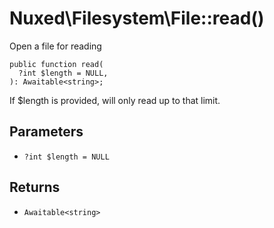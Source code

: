 # Nuxed\\Filesystem\\File::read()




Open a file for reading




``` Hack
public function read(
  ?int $length = NULL,
): Awaitable<string>;
```




If $length is provided, will only read up to that limit.




## Parameters




+ ` ?int $length = NULL `




## Returns




* ` Awaitable<string> `